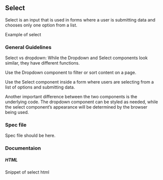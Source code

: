 ## Select

Select is an input that is used in forms where a user is submitting data and chooses only one option from a list. 

Example of select

### General Guidelines

Select vs dropdown: While the Dropdown and Select components look similar, they have different functions.  

Use the Dropdown component to filter or sort content on a page.  

Use the Select component inside a form where users are selecting from a list of options and submitting data. 

Another important difference between the two components is the underlying code. The dropdown component can be styled as needed, while the select component’s appearance will be determined by the browser being used. 

### Spec file

Spec file should be here.

### Documentaion

##### HTML

Snippet of select html
